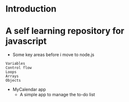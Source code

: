 # Introduction
A self learning repository for javascript
=====================

* Some key areas before i move to node.js
```
Variables
Control flow
Loops
Arrays
Objects
```
* MyCalendar app
   - A simple app to manage the to-do list
